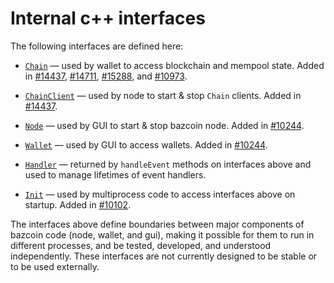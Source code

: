 # Internal c++ interfaces

The following interfaces are defined here:

* [`Chain`](chain.h) — used by wallet to access blockchain and mempool state. Added in [#14437](https://github.com/bazcoin/bazcoin/pull/14437), [#14711](https://github.com/bazcoin/bazcoin/pull/14711), [#15288](https://github.com/bazcoin/bazcoin/pull/15288), and [#10973](https://github.com/bazcoin/bazcoin/pull/10973).

* [`ChainClient`](chain.h) — used by node to start & stop `Chain` clients. Added in [#14437](https://github.com/bazcoin/bazcoin/pull/14437).

* [`Node`](node.h) — used by GUI to start & stop bazcoin node. Added in [#10244](https://github.com/bazcoin/bazcoin/pull/10244).

* [`Wallet`](wallet.h) — used by GUI to access wallets. Added in [#10244](https://github.com/bazcoin/bazcoin/pull/10244).

* [`Handler`](handler.h) — returned by `handleEvent` methods on interfaces above and used to manage lifetimes of event handlers.

* [`Init`](init.h) — used by multiprocess code to access interfaces above on startup. Added in [#10102](https://github.com/bazcoin/bazcoin/pull/10102).

The interfaces above define boundaries between major components of bazcoin code (node, wallet, and gui), making it possible for them to run in different processes, and be tested, developed, and understood independently. These interfaces are not currently designed to be stable or to be used externally.
